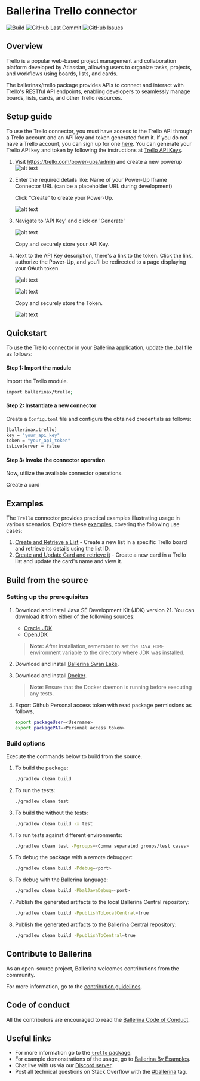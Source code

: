 # Ballerina Trello connector

[![Build](https://github.com/ballerina-platform/module-ballerinax-trello/actions/workflows/ci.yml/badge.svg)](https://github.com/ballerina-platform/module-ballerinax-trello/actions/workflows/ci.yml)
[![GitHub Last Commit](https://img.shields.io/github/last-commit/ballerina-platform/module-ballerinax-trello.svg)](https://github.com/ballerina-platform/module-ballerinax-trello/commits/master)
[![GitHub Issues](https://img.shields.io/github/issues/ballerina-platform/ballerina-library/module/trello.svg?label=Open%20Issues)](https://github.com/ballerina-platform/ballerina-library/labels/module%trello)

## Overview

Trello is a popular web-based project management and collaboration platform developed by Atlassian, allowing users to organize tasks, projects, and workflows using boards, lists, and cards.

The ballerinax/trello package provides APIs to connect and interact with Trello's RESTful API endpoints, enabling developers to seamlessly manage boards, lists, cards, and other Trello resources.

## Setup guide

To use the Trello connector, you must have access to the Trello API through a Trello account and an API key and token generated from it. If you do not have a Trello account, you can sign up for one [here](https://id.atlassian.com/signup?application=trello&continue=https%3A%2F%2Ftrello.com%2Fauth%2Fatlassian%2Fcallback%3FreturnUrl%3D%252F%26display%3DeyJ2ZXJpZmljYXRpb25TdHJhdGVneSI6InNvZnQifQ%253D%253D%26aaOnboarding%3D%26updateEmail%3D%26traceId%3D%26ssoVerified%3D%26createMember%3Dtrue%26jiraInviteLink%3D&display=eyJ2ZXJpZmljYXRpb25TdHJhdGVneSI6InNvZnQifQ%3D%3D). You can generate your Trello API key and token by following the instructions at [Trello API Keys](https://developer.atlassian.com/cloud/trello/guides/rest-api/api-introduction/).

1. Visit https://trello.com/power-ups/admin and create a new powerup
   ![alt text](docs/setup/resources/trello-powerups.png)

2. Enter the required details like:
   Name of your Power-Up
   Iframe Connector URL (can be a placeholder URL during development)

   Click “Create” to create your Power-Up.

   ![alt text](docs/setup/resources/trello-form.png)

3. Navigate to 'API Key' and click on 'Generate'

   ![alt text](docs/setup/resources/trello-generateKey.png)

   Copy and securely store your API Key.

4. Next to the API Key description, there's a link to the token.
   Click the link, authorize the Power-Up, and you’ll be redirected to a page displaying your OAuth token.

   ![alt text](docs/setup/resources/trello-key.png)

   ![alt text](docs/setup/resources/trello-permission.png)

   Copy and securely store the Token.

   ![alt text](docs/setup/resources/trello-token.png)

## Quickstart

To use the Trello connector in your Ballerina application, update the .bal file as follows:

#### Step 1: Import the module

Import the Trello module.

```bash
import ballerinax/trello;
```

#### Step 2: Instantiate a new connector

Create a `Config.toml` file and configure the obtained credentials as follows:

```bash
[ballerinax.trello]
key = "your_api_key"
token = "your_api_token"
isLiveServer = false
```

#### Step 3: Invoke the connector operation

Now, utilize the available connector operations.

Create a card

## Examples

The `Trello` connector provides practical examples illustrating usage in various scenarios. Explore these [examples](examples), covering the following use cases:

1. [Create and Retrieve a List](examples/Create_list/) - Create a new list in a specific Trello board and retrieve its details using the list ID.
2. [Create and Update Card and retrieve it](examples/Create_card/) - Create a new card in a Trello list and update the card's name and view it.

## Build from the source

### Setting up the prerequisites

1. Download and install Java SE Development Kit (JDK) version 21. You can download it from either of the following sources:

   - [Oracle JDK](https://www.oracle.com/java/technologies/downloads/)
   - [OpenJDK](https://adoptium.net/)

   > **Note:** After installation, remember to set the `JAVA_HOME` environment variable to the directory where JDK was installed.

2. Download and install [Ballerina Swan Lake](https://ballerina.io/).

3. Download and install [Docker](https://www.docker.com/get-started).

   > **Note**: Ensure that the Docker daemon is running before executing any tests.

4. Export Github Personal access token with read package permissions as follows,

   ```bash
   export packageUser=<Username>
   export packagePAT=<Personal access token>
   ```

### Build options

Execute the commands below to build from the source.

1. To build the package:

   ```bash
   ./gradlew clean build
   ```

2. To run the tests:

   ```bash
   ./gradlew clean test
   ```

3. To build the without the tests:

   ```bash
   ./gradlew clean build -x test
   ```

4. To run tests against different environments:

   ```bash
   ./gradlew clean test -Pgroups=<Comma separated groups/test cases>
   ```

5. To debug the package with a remote debugger:

   ```bash
   ./gradlew clean build -Pdebug=<port>
   ```

6. To debug with the Ballerina language:

   ```bash
   ./gradlew clean build -PbalJavaDebug=<port>
   ```

7. Publish the generated artifacts to the local Ballerina Central repository:

   ```bash
   ./gradlew clean build -PpublishToLocalCentral=true
   ```

8. Publish the generated artifacts to the Ballerina Central repository:

   ```bash
   ./gradlew clean build -PpublishToCentral=true
   ```

## Contribute to Ballerina

As an open-source project, Ballerina welcomes contributions from the community.

For more information, go to the [contribution guidelines](https://github.com/ballerina-platform/ballerina-lang/blob/master/CONTRIBUTING.md).

## Code of conduct

All the contributors are encouraged to read the [Ballerina Code of Conduct](https://ballerina.io/code-of-conduct).

## Useful links

- For more information go to the [`trello` package](https://central.ballerina.io/ballerinax/trello/latest).
- For example demonstrations of the usage, go to [Ballerina By Examples](https://ballerina.io/learn/by-example/).
- Chat live with us via our [Discord server](https://discord.gg/ballerinalang).
- Post all technical questions on Stack Overflow with the [#ballerina](https://stackoverflow.com/questions/tagged/ballerina) tag.
